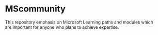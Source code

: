 # MScommunity
This repository emphasis on Microsoft Learning paths and modules which are important for anyone who plans to achieve expertise.
